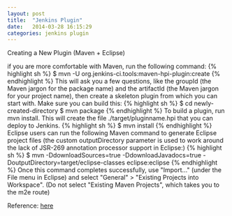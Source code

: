 ```yaml
---
layout: post
title:  "Jenkins Plugin"
date:   2014-03-28 16:15:29
categories: jenkins plugin
---
```


Creating a New Plugin (Maven + Eclipse)

if you are more comfortable with Maven, run the following command:
{% highlight sh %}
$ mvn -U org.jenkins-ci.tools:maven-hpi-plugin:create
{% endhighlight %}
This will ask you a few questions, like the groupId (the Maven jargon for the package name) and the artifactId (the Maven jargon for your project name), then create a skeleton plugin from which you can start with. Make sure you can build this:
{% highlight sh %}
$ cd newly-created-directory
$ mvn package
{% endhighlight %}
To build a plugin, run mvn install. This will create the file ./target/pluginname.hpi that you can deploy to Jenkins.
{% highlight sh %}
$ mvn install
{% endhighlight %}
Eclipse users can run the following Maven command to generate Eclipse project files (the custom outputDirectory parameter is used to work around the lack of JSR-269 annotation processor support in Eclipse:)
{% highlight sh %}
$ mvn -DdownloadSources=true -DdownloadJavadocs=true -DoutputDirectory=target/eclipse-classes eclipse:eclipse
{% endhighlight %}
Once this command completes successfully, use "Import..." (under the File menu in Eclipse) and select "General" > "Existing Projects into Workspace". (Do not select "Existing Maven Projects", which takes you to the m2e route)

Reference: [here][jenkins-wiki]



[jenkins-wiki]:	https://wiki.jenkins-ci.org/display/JENKINS/Jenkins+plugin+development+with+Eclipse


